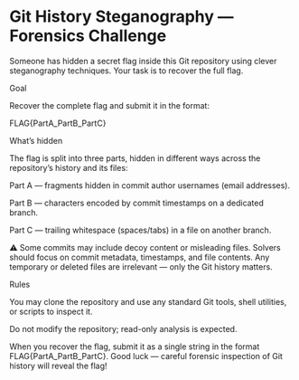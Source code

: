 # Git History Steganography — Forensics Challenge

Someone has hidden a secret flag inside this Git repository using clever steganography techniques. Your task is to recover the full flag.

Goal

Recover the complete flag and submit it in the format:

FLAG{PartA_PartB_PartC}

What’s hidden

The flag is split into three parts, hidden in different ways across the repository’s history and its files:

Part A — fragments hidden in commit author usernames (email addresses).

Part B — characters encoded by commit timestamps on a dedicated branch.

Part C — trailing whitespace (spaces/tabs) in a file on another branch.

⚠️ Some commits may include decoy content or misleading files. Solvers should focus on commit metadata, timestamps, and file contents. Any temporary or deleted files are irrelevant — only the Git history matters.

Rules

You may clone the repository and use any standard Git tools, shell utilities, or scripts to inspect it.

Do not modify the repository; read-only analysis is expected.

When you recover the flag, submit it as a single string in the format FLAG{PartA_PartB_PartC}.
Good luck — careful forensic inspection of Git history will reveal the flag!
